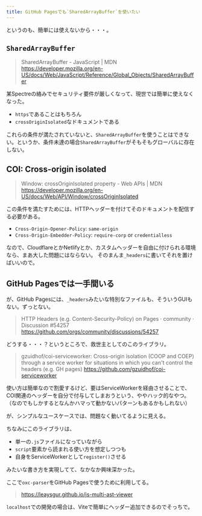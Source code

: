 ```yaml
---
title: GitHub Pagesでも`SharedArrayBuffer`を使いたい
---
```


というのも、簡単には使えないから・・・。

## `SharedArrayBuffer`

> SharedArrayBuffer - JavaScript | MDN
> https://developer.mozilla.org/en-US/docs/Web/JavaScript/Reference/Global_Objects/SharedArrayBuffer

某Spectreの絡みでセキュリティ要件が厳しくなって、現世では簡単に使えなくなった。

- `https`であることはもちろん
- `crossOriginIsolated`なドキュメントである

これらの条件が満たされていないと、`SharedArrayBuffer`を使うことはできない。というか、条件未達の場合`SharedArrayBuffer`がそもそもグローバルに存在しない。

## COI: Cross-origin isolated

> Window: crossOriginIsolated property - Web APIs | MDN
> https://developer.mozilla.org/en-US/docs/Web/API/Window/crossOriginIsolated

この条件を満たすためには、HTTPヘッダーを付けてそのドキュメントを配信する必要がある。

- `Cross-Origin-Opener-Policy`: `same-origin`
- `Cross-Origin-Embedder-Policy`: `require-corp` or `credentialless`

なので、CloudflareとかNetlifyとか、カスタムヘッダーを自由に付けられる環境なら、まあ大した問題にはならない。
そのまんま`_headers`に書いてそれを置けばいいので。

## GitHub Pagesでは一手間いる

が、GitHub Pagesには、`_headers`みたいな特別なファイルも、そういうGUIもない。ずっとない。

> HTTP Headers (e.g. Content-Security-Policy) on Pages · community · Discussion #54257
> https://github.com/orgs/community/discussions/54257

どうする・・・？というところで、救世主としてのこのライブラリ。

> gzuidhof/coi-serviceworker: Cross-origin isolation (COOP and COEP) through a service worker for situations in which you can't control the headers (e.g. GH pages)
> https://github.com/gzuidhof/coi-serviceworker

使い方は簡単なので割愛するけど、要はServiceWorkerを経由させることで、COI関連のヘッダーを自分で付与してしまおうという、ややハック的なやつ。
（なのでもしかするとなんかハマって動かないパターンもあるかもしれない）

が、シンプルなユースケースでは、問題なく動いてるように見える。

ちなみにこのライブラリは、

- 単一の`.js`ファイルになっていながら
- `script`要素から読まれる使い方を想定しつつも
- 自身をServiceWorkerとして`register()`させる

みたいな書き方を実現してて、なかなか興味深かった。

ここで`oxc-parser`をGitHub Pagesで使うために利用してる。

> https://leaysgur.github.io/js-multi-ast-viewer

`localhost`での開発の場合は、Viteで簡単にヘッダー追加できるのでそっちで。
